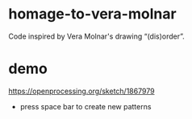 # homage-to-vera-molnar
Code inspired by Vera Molnar's drawing “(dis)order”.

# demo
https://openprocessing.org/sketch/1867979

* press space bar to create new patterns
